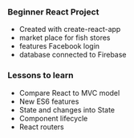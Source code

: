 ### Beginner React Project

- Created with create-react-app
- market place for fish stores
- features Facebook login
- database connected to Firebase

### Lessons to learn

- Compare React to MVC model
- New ES6 features
- State and changes into State
- Component lifecycle
- React routers
